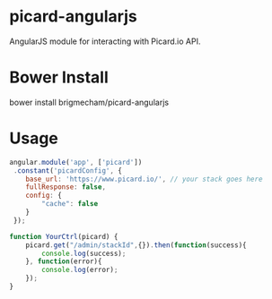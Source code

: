 # picard-angularjs
AngularJS module for interacting with Picard.io API.

# Bower Install
bower install brigmecham/picard-angularjs

# Usage

```javascript
angular.module('app', ['picard'])
 .constant('picardConfig', {
    base_url: 'https://www.picard.io/', // your stack goes here
    fullResponse: false,
    config: {
        "cache": false
    }
 });

function YourCtrl(picard) {
    picard.get("/admin/stackId",{}).then(function(success){
        console.log(success);
    }, function(error){
        console.log(error);
    });
}
    
```

    
